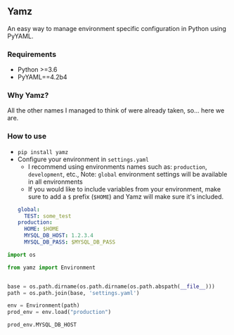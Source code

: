 ## Yamz
An easy way to manage environment specific configuration in Python using PyYAML.


### Requirements
- Python >=3.6
- PyYAML==4.2b4


### Why Yamz?
All the other names I managed to think of were already taken, so... here we are.


### How to use
- `pip install yamz`
- Configure your environment in `settings.yaml`
    - I recommend using environments names such as: `production`, `development`, etc.,
    Note: `global` environment settings will be available in all environments
    - If you would like to include variables from your environment, make sure to add a `$` prefix (`$HOME`) and Yamz will make sure it's included.
    ```yaml
    global:
      TEST: some_test
    production:
      HOME: $HOME
      MYSQL_DB_HOST: 1.2.3.4
      MYSQL_DB_PASS: $MYSQL_DB_PASS
    ```


```python
import os

from yamz import Environment


base = os.path.dirname(os.path.dirname(os.path.abspath(__file__)))
path = os.path.join(base, 'settings.yaml')

env = Environment(path)
prod_env = env.load("production")

prod_env.MYSQL_DB_HOST
```